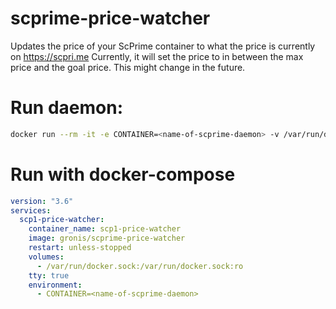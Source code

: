 # scprime-price-watcher
Updates the price of your ScPrime container to what the price is currently on https://scpri.me
Currently, it will set the price to in between the max price and the goal price. This might change
in the future.

# Run daemon:
```bash
docker run --rm -it -e CONTAINER=<name-of-scprime-daemon> -v /var/run/docker.sock:/var/run/docker.sock:ro gronis/scprime-price-watcher
```

# Run with docker-compose
```yml
version: "3.6"
services:
  scp1-price-watcher:
    container_name: scp1-price-watcher
    image: gronis/scprime-price-watcher
    restart: unless-stopped
    volumes:
      - /var/run/docker.sock:/var/run/docker.sock:ro
    tty: true
    environment:
      - CONTAINER=<name-of-scprime-daemon>
```
